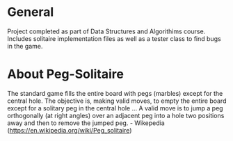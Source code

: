 # General
Project completed as part of Data Structures and Algorithims course. Includes solitaire implementation files as well as a tester class to find bugs in the game.

# About Peg-Solitaire
The standard game fills the entire board with pegs (marbles) except for the central hole. The objective is, making valid moves, to empty the entire board except for a solitary peg in the central hole … A valid move is to jump a peg orthogonally (at right angles) over an adjacent peg into a hole two positions away and then to remove the jumped peg. - Wikepedia (https://en.wikipedia.org/wiki/Peg_solitaire)
